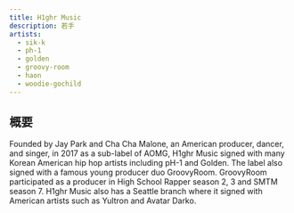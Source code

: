 ```yaml
---
title: H1ghr Music
description: 若手
artists:
  - sik-k
  - ph-1
  - golden
  - groovy-room
  - haon
  - woodie-gochild
---
```


## 概要

Founded by Jay Park and Cha Cha Malone, an American producer, dancer, and singer, in 2017 as a sub-label of AOMG, H1ghr Music signed with many Korean American hip hop artists including pH-1 and Golden. The label also signed with a famous young producer duo GroovyRoom. GroovyRoom participated as a producer in High School Rapper season 2, 3 and SMTM season 7. H1ghr Music also has a Seattle branch where it signed with American artists such as Yultron and Avatar Darko.
